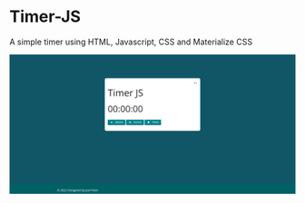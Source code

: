 # Timer-JS
A simple timer using HTML, Javascript, CSS and Materialize CSS
<div>
  <img src="https://github.com/joellpaim/Timer-JS/blob/master/assets/img/Capturar.PNG" alt="Screen">
</div>
